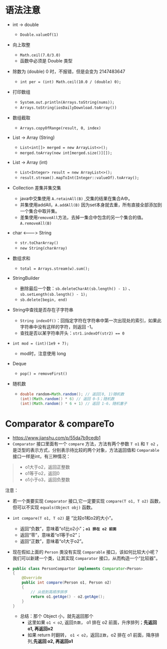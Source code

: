 # 语法注意

- int -> double

  - `Double.valueOf(1)`

- 向上取整

  - `Math.ceil(7.0/3.0)`
  - 函数中必须是 Double 类型

- 除数为 (double) 0 时，不报错，但是会变为 2147483647

  - `int per = (int) Math.ceil(10.0 / (double) 0);`

- 打印数组

  - `System.out.println(Arrays.toString(nums));`
  - `Arrays.toString(iosDailyDownload.toArray())`

- 数组截取

  - `Arrays.copyOfRange(result, 0, index)`

- List -> Array (String)

  - `List<int[]> merged = new ArrayList<>();`
  - `merged.toArray(new int[merged.size()][]);`

- List -> Array (int)

  - `List<Integer> result = new ArrayList<>();`
  - `result.stream().mapToInt(Integer::valueOf).toArray();`

- Collection 差集并集交集

  - java中交集使用 `A.retainAll(B)` ,交集的结果在集合A中。
  - 并集使用addAll，`A.addAll(B)` 因为set本身就去重，所有直接全部添加到一个集合中取并集。
  - 差集使用`removeAll`方法，去掉一集合中包含的另一个集合的值。`A.removeAll(B)`

- char <---> String

  - `str.toCharArray()`
  - `new String(charArray)`

- 数组求和

  - `total = Arrays.stream(w).sum();`

- StringBuilder

  - 删除最后一个数：`sb.deleteCharAt(sb.length() - 1)` 、`sb.setLength(sb.length() - 1);`
  - `sb.delete[begin, end)`

- String中查找是否存在子字符串

  - `String indexOf()`：回指定字符在字符串中第一次出现处的索引，如果此字符串中没有这样的字符，则返回 -1。
  - 查找是否以某字符串开头：`str1.indexOf(str2) == 0`

- `int mod = (int)(1e9 + 7);`

  - mod时，注意使用 long

- Deque

  - `pop() = removeFirst()`

- 随机数

  - ```java
    double random=Math.random(); // 返回[0, 1)随机数
    (int)(Math.random() * 6) // 返回 0-5；随机数
    (int)(Math.random() * 6 + 1) // 返回 1-6，随机塞子
    ```

# Comparator & compareTo

- https://www.jianshu.com/p/55da7b9cedb1
- `Comparator` 接口里面有一个 `compare` 方法，方法有两个参数 `T o1` 和 `T o2` ，是泛型的表示方式，分别表示待比较的两个对象，方法返回值和 `Comparable` 接口一样是int，有三种情况：

> - o1大于o2，返回正整数
> - o1等于o2，返回0
> - o1小于o3，返回负整数

注意：

- 若一个类要实现 `Comparator` 接口,它一定要实现 `compare(T o1, T o2)`  函数，但可以不实现 `equals(Object obj)` 函数。

- `int compare(T o1, T o2)` 是 “比较o1和o2的大小”。
  - 返回“负数”，意味着“o1比o2小”；**`o1 排在 o2 前面`**
  - 返回“零”，意味着“o1等于o2”；
  - 返回“正数”，意味着“o1大于o2”。
  
- 现在假如上面的 `Person` 类没有实现 `Comparable` 接口，该如何比较大小呢？我们可以新建一个类，让其实现 `Comparator` 接口，从而构造一个“比较器"。

- ```java
  public class PersonCompartor implements Comparator<Person>
  {
      @Override
      public int compare(Person o1, Person o2)
      {
          // 从低到高顺序排序
          return o1.getAge() - o2.getAge();
      }
  }
  ```

  - 总结：那个 Object 小，就先返回那个
    - 这里如果 `o1 < o2`, 返回`负数`， o1 排在 o2 前面，升序排列；**先返回 o1, 再返回o2**
    - 如果 return 时翻转， `o1 < o2`，返回`正数`，o2 排在 o1 前面，降序排列,**先返回 o2, 再返回o1**

